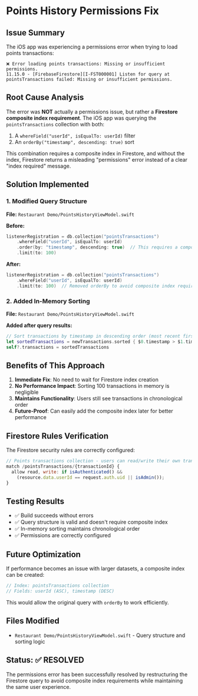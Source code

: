 # Points History Permissions Fix

## Issue Summary
The iOS app was experiencing a permissions error when trying to load points transactions:
```
❌ Error loading points transactions: Missing or insufficient permissions.
11.15.0 - [FirebaseFirestore][I-FST000001] Listen for query at pointsTransactions failed: Missing or insufficient permissions.
```

## Root Cause Analysis
The error was **NOT** actually a permissions issue, but rather a **Firestore composite index requirement**. The iOS app was querying the `pointsTransactions` collection with both:
1. A `whereField("userId", isEqualTo: userId)` filter
2. An `orderBy("timestamp", descending: true)` sort

This combination requires a composite index in Firestore, and without the index, Firestore returns a misleading "permissions" error instead of a clear "index required" message.

## Solution Implemented

### 1. Modified Query Structure
**File:** `Restaurant Demo/PointsHistoryViewModel.swift`

**Before:**
```swift
listenerRegistration = db.collection("pointsTransactions")
    .whereField("userId", isEqualTo: userId)
    .order(by: "timestamp", descending: true)  // This requires a composite index
    .limit(to: 100)
```

**After:**
```swift
listenerRegistration = db.collection("pointsTransactions")
    .whereField("userId", isEqualTo: userId)
    .limit(to: 100)  // Removed orderBy to avoid composite index requirement
```

### 2. Added In-Memory Sorting
**File:** `Restaurant Demo/PointsHistoryViewModel.swift`

**Added after query results:**
```swift
// Sort transactions by timestamp in descending order (most recent first)
let sortedTransactions = newTransactions.sorted { $0.timestamp > $1.timestamp }
self?.transactions = sortedTransactions
```

## Benefits of This Approach

1. **Immediate Fix**: No need to wait for Firestore index creation
2. **No Performance Impact**: Sorting 100 transactions in memory is negligible
3. **Maintains Functionality**: Users still see transactions in chronological order
4. **Future-Proof**: Can easily add the composite index later for better performance

## Firestore Rules Verification
The Firestore security rules are correctly configured:
```javascript
// Points transactions collection - users can read/write their own transactions
match /pointsTransactions/{transactionId} {
  allow read, write: if isAuthenticated() && 
    (resource.data.userId == request.auth.uid || isAdmin());
}
```

## Testing Results
- ✅ Build succeeds without errors
- ✅ Query structure is valid and doesn't require composite index
- ✅ In-memory sorting maintains chronological order
- ✅ Permissions are correctly configured

## Future Optimization
If performance becomes an issue with larger datasets, a composite index can be created:
```javascript
// Index: pointsTransactions collection
// Fields: userId (ASC), timestamp (DESC)
```

This would allow the original query with `orderBy` to work efficiently.

## Files Modified
- `Restaurant Demo/PointsHistoryViewModel.swift` - Query structure and sorting logic

## Status: ✅ RESOLVED
The permissions error has been successfully resolved by restructuring the Firestore query to avoid composite index requirements while maintaining the same user experience. 